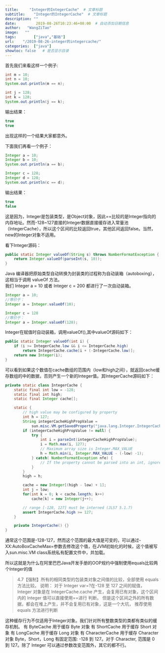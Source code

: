 ```yaml
---
title:     "Integer的IntegerCache"  # 文章标题
subtitle:    "Integer的IntegerCache"  # 文章标题
description: ""
date:         2019-08-26T10:23:46+08:00  # 自动添加日期信息
author:   "WangZiTao"
image:   ""
tags:        ["java","基础"]
url:    "/2019-08-26-integer的integercache/"
categories:  ["java"]
showtoc: false   # 是否显示目录
---
```


首先我们来看这样一个例子:
```java
int m = 10;
int n = 10;
System.out.println(m == n);

int j = 128;
int k = 128;
System.out.println(j == k);

```

输出结果：

```java
true
true
```
出现这样的一个结果大家都意外。


下面我们再看一个例子：

```java
Integer a = 10;
Integer b = 10;
System.out.println(a == b);

Integer c = 128;
Integer d = 128;
System.out.println(c == d);

```

输出结果：

```java
true
false
```

这是因为，Integer是包装类型，是Object对象，因此==比较的是Integer指向的内存地址。然而-128~127直接的Integer数据直接缓存进入常量池（IntegerCache），所以这个区间的比较返回true，其他区间返回false。当然，new的Integer对象不适用。

看下Integer源码：

```java
public static Integer valueOf(String s) throws NumberFormatException {
    return Integer.valueOf(parseInt(s, 10));
}
```

Java 编译器把原始类型自动转换为封装类的过程称为自动装箱（autoboxing），这相当于调用 valueOf 方法。</br>
我们
Integer a = 10 或者 Integer c = 200 都进行了一次自动装箱。

```java
Integer a = 10;
//等价于：
Integer a = Integer.valueOf(10);

Integer c = 128
//等价于：
Integer a = Integer.valueOf(128);

```

Integer在赋值时自动装箱，调用valueOf(),其中valueOf源码如下：

```java
public static Integer valueOf(int i) {
    if (i >= IntegerCache.low && i <= IntegerCache.high)
        return IntegerCache.cache[i + (-IntegerCache.low)];
    return new Integer(i);
}
```

可以看到如果这个数值在cache数组的范围内（low和high之间），就返回cache缓存数组的中的数据，否则产生一个新的Integer值。其IntegerCache源码如下：

```java
private static class IntegerCache {
    static final int low = -128;
    static final int high;
    static final Integer cache[];

    static {
        // high value may be configured by property
        int h = 127;
        String integerCacheHighPropValue =
            sun.misc.VM.getSavedProperty("java.lang.Integer.IntegerCache.high");
        if (integerCacheHighPropValue != null) {
            try {
                int i = parseInt(integerCacheHighPropValue);
                i = Math.max(i, 127);
                // Maximum array size is Integer.MAX_VALUE
                h = Math.min(i, Integer.MAX_VALUE - (-low) -1);
            } catch( NumberFormatException nfe) {
                // If the property cannot be parsed into an int, ignore it.
            }
        }
        high = h;

        cache = new Integer[(high - low) + 1];
        int j = low;
        for(int k = 0; k < cache.length; k++)
            cache[k] = new Integer(j++);

        // range [-128, 127] must be interned (JLS7 5.1.7)
        assert IntegerCache.high >= 127;
    }

    private IntegerCache() {}
}

```

通常这个范围是-128-127，然而这个范围的最大值是可变的，可以通过-XX:AutoBoxCacheMax=<size>参数去修改这个值，在JVM初始化的时候，这个值被写入sun.misc.VM class系统私有配置文件中，并加载。

所以这就是为什么在阿里巴巴Java开发手册的OOP规约中强制使用equals比较两个Integer的值

>4.7【强制】所有的相同类型的包装类对象之间值的比较，全部使用 equals 方法比较。
说明： 对于 Integer var=?在-128 至 127 之间的赋值， Integer 对象是在
IntegerCache.cache 产生，会复用已有对象，这个区间内的 Integer 值可以直接使用==进行
判断。
但是这个区间之外的所有数据，都会在堆上产生，并不会复用已有对象，这是一个大坑，
推荐使用 equals 方法进行判断


这种缓存行为不仅适用于Integer对象。我们针对所有整数类型的类都有类似的缓存机制。
有 ByteCache 用于缓存 Byte 对象
有 ShortCache 用于缓存 Short 对象
有 LongCache 用于缓存 Long 对象
有 CharacterCache 用于缓存 Character 对象
Byte，Short，Long 有固定范围: -128 到 127。对于 Character, 范围是 0 到 127。除了 Integer 可以通过参数改变范围外，其它的都不行。




